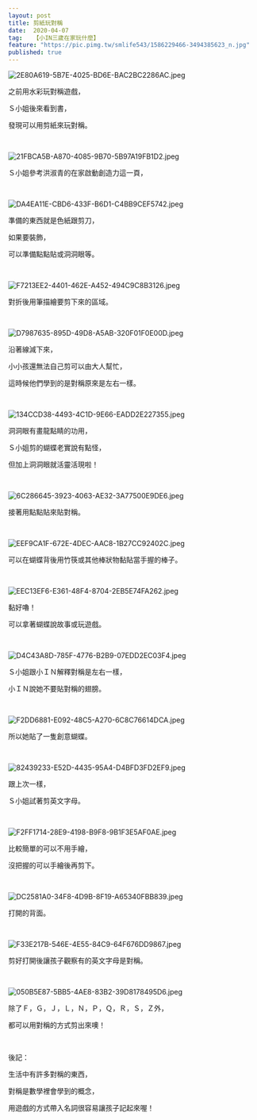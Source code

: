 ```yaml
---
layout: post
title: 剪紙玩對稱
date:  2020-04-07
tag:   【小IN三歲在家玩什麼】
feature: "https://pic.pimg.tw/smlife543/1586229466-3494385623_n.jpg"
published: true 
---
```

<p><img alt="2E80A619-5B7E-4025-BD6E-BAC2BC2286AC.jpeg" src="https://pic.pimg.tw/smlife543/1586229466-3494385623_n.jpg" title="2E80A619-5B7E-4025-BD6E-BAC2BC2286AC.jpeg"></p>

<p>之前用水彩玩對稱遊戲，</p>

<p>Ｓ小姐後來看到書，</p>

<p>發現可以用剪紙來玩對稱。</p>

<p>&nbsp;</p>

<p><img alt="21FBCA5B-A870-4085-9B70-5B97A19FB1D2.jpeg" src="https://pic.pimg.tw/smlife543/1586229480-2006495225_n.jpg" title="21FBCA5B-A870-4085-9B70-5B97A19FB1D2.jpeg"></p>

<p>Ｓ小姐參考洪淑青的在家啟動創造力這一頁，</p>

<p>&nbsp;</p>

<p><img alt="DA4EA11E-CBD6-433F-B6D1-C4BB9CEF5742.jpeg" src="https://pic.pimg.tw/smlife543/1586229451-3743087560_n.jpg" title="DA4EA11E-CBD6-433F-B6D1-C4BB9CEF5742.jpeg"></p>

<p>準備的東西就是色紙跟剪刀，</p>

<p>如果要裝飾，</p>

<p>可以準備點點貼或洞洞眼等。</p>

<p>&nbsp;</p>

<p><img alt="F7213EE2-4401-462E-A452-494C9C8B3126.jpeg" src="https://pic.pimg.tw/smlife543/1586229454-1943088635_n.jpg" title="F7213EE2-4401-462E-A452-494C9C8B3126.jpeg"></p>

<p>對折後用筆描繪要剪下來的區域。</p>

<p>&nbsp;</p>

<p><img alt="D7987635-895D-49D8-A5AB-320F01F0E00D.jpeg" src="https://pic.pimg.tw/smlife543/1586229452-1090258468_n.jpg" title="D7987635-895D-49D8-A5AB-320F01F0E00D.jpeg"></p>

<p>沿著線減下來，</p>

<p>小小孩還無法自己剪可以由大人幫忙，</p>

<p>這時候他們學到的是對稱原來是左右一樣。</p>

<p>&nbsp;</p>

<p><img alt="134CCD38-4493-4C1D-9E66-EADD2E227355.jpeg" src="https://pic.pimg.tw/smlife543/1586229452-4123399201_n.jpg" title="134CCD38-4493-4C1D-9E66-EADD2E227355.jpeg"></p>

<p>洞洞眼有畫龍點睛的功用，</p>

<p>Ｓ小姐剪的蝴蝶老實說有點怪，</p>

<p>但加上洞洞眼就活靈活現啦！</p>

<p>&nbsp;</p>

<p><img alt="6C286645-3923-4063-AE32-3A77500E9DE6.jpeg" src="https://pic.pimg.tw/smlife543/1586229458-2414094772_n.jpg" title="6C286645-3923-4063-AE32-3A77500E9DE6.jpeg"></p>

<p>接著用點點貼來貼對稱。</p>

<p>&nbsp;</p>

<p><img alt="EEF9CA1F-672E-4DEC-AAC8-1B27CC92402C.jpeg" src="https://pic.pimg.tw/smlife543/1586229459-787004762_n.jpg" title="EEF9CA1F-672E-4DEC-AAC8-1B27CC92402C.jpeg"></p>

<p>可以在蝴蝶背後用竹筷或其他棒狀物黏貼當手握的棒子。</p>

<p>&nbsp;</p>

<p><img alt="EEC13EF6-E361-48F4-8704-2EB5E74FA262.jpeg" src="https://pic.pimg.tw/smlife543/1586229459-578578238_n.jpg" title="EEC13EF6-E361-48F4-8704-2EB5E74FA262.jpeg"></p>

<p>黏好嚕！</p>

<p>可以拿著蝴蝶說故事或玩遊戲。</p>

<p>&nbsp;</p>

<p><img alt="D4C43A8D-785F-4776-B2B9-07EDD2EC03F4.jpeg" src="https://pic.pimg.tw/smlife543/1586229462-3264630646_n.jpg" title="D4C43A8D-785F-4776-B2B9-07EDD2EC03F4.jpeg"></p>

<p>Ｓ小姐跟小ＩＮ解釋對稱是左右一樣，</p>

<p>小ＩＮ說她不要貼對稱的翅膀。</p>

<p>&nbsp;</p>

<p><img alt="F2DD6881-E092-48C5-A270-6C8C76614DCA.jpeg" src="https://pic.pimg.tw/smlife543/1586229465-1863237197_n.jpg" title="F2DD6881-E092-48C5-A270-6C8C76614DCA.jpeg"></p>

<p>所以她貼了一隻創意蝴蝶。</p>

<p>&nbsp;</p>

<p><img alt="82439233-E52D-4435-95A4-D4BFD3FD2EF9.jpeg" src="https://pic.pimg.tw/smlife543/1586229470-1301850990_n.jpg" title="82439233-E52D-4435-95A4-D4BFD3FD2EF9.jpeg"></p>

<p>跟上次一樣，</p>

<p>Ｓ小姐試著剪英文字母。</p>

<p>&nbsp;</p>

<p><img alt="F2FF1714-28E9-4198-B9F8-9B1F3E5AF0AE.jpeg" src="https://pic.pimg.tw/smlife543/1586229472-1814251965_n.jpg" title="F2FF1714-28E9-4198-B9F8-9B1F3E5AF0AE.jpeg"></p>

<p>比較簡單的可以不用手繪，</p>

<p>沒把握的可以手繪後再剪下。</p>

<p>&nbsp;</p>

<p><img alt="DC2581A0-34F8-4D9B-8F19-A65340FBB839.jpeg" src="https://pic.pimg.tw/smlife543/1586229477-3280705592_n.jpg" title="DC2581A0-34F8-4D9B-8F19-A65340FBB839.jpeg"></p>

<p>打開的背面。</p>

<p>&nbsp;</p>

<p><img alt="F33E217B-546E-4E55-84C9-64F676DD9867.jpeg" src="https://pic.pimg.tw/smlife543/1586229477-3522334494_n.jpg" title="F33E217B-546E-4E55-84C9-64F676DD9867.jpeg"></p>

<p>剪好打開後讓孩子觀察有的英文字母是對稱。</p>

<p>&nbsp;</p>

<p><img alt="050B5E87-5BB5-4AE8-83B2-39D8178495D6.jpeg" src="https://pic.pimg.tw/smlife543/1586229481-2261577593_n.jpg" title="050B5E87-5BB5-4AE8-83B2-39D8178495D6.jpeg"></p>

<p>除了Ｆ，Ｇ，Ｊ，Ｌ，Ｎ，Ｐ，Ｑ，Ｒ，Ｓ，Ｚ外，</p>

<p>都可以用對稱的方式剪出來噢！</p>

<p>&nbsp;</p>

<p>後記：</p>

<p>生活中有許多對稱的東西，</p>

<p>對稱是數學裡會學到的概念，</p>

<p>用遊戲的方式帶入名詞很容易讓孩子記起來喔！</p>

